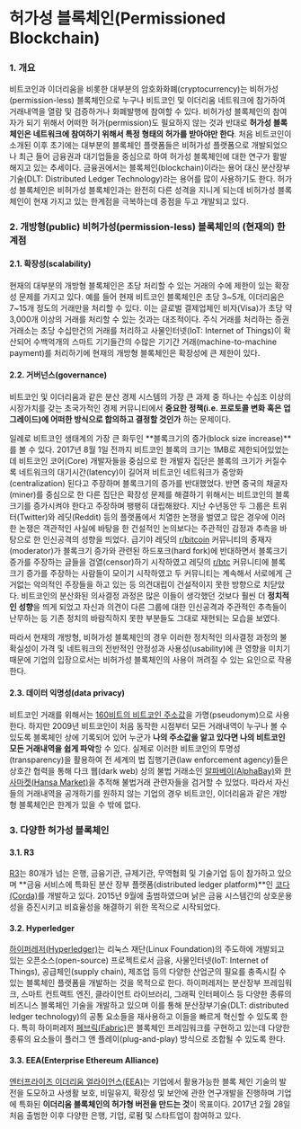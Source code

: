 # 허가성 블록체인\(Permissioned Blockchain\)

### 1. 개요

비트코인과 이더리움을 비롯한 대부분의 암호화화폐\(cryptocurrency\)는 비허가성\(permission-less\) 블록체인으로 누구나 비트코인 및 이더리움 네트워크에 참가하여 거래내역을 열람 및 검증하거나 화폐발행에 참여할 수 있다. 비허가성 블록체인의 참여자가 되기 위해서 어떠한 허가\(permission\)도 필요하지 않는 것과 반대로 **허가성 블록체인은 네트워크에 참여하기 위해서 특정 형태의 허가를 받아야만 한다**. 처음 비트코인이 소개된 이후 초기에는 대부분의 블록체인 플랫폼들은 비허가성 플랫폼으로 개발되었으나 최근 들어 금융권과 대기업들을 중심으로 하여 허가성 블록체인에 대한 연구가 활발해지고 있는 추세이다. 금융권에서는 블록체인\(blockchain\)이라는 용어 대신 분산장부기술\(DLT: Distributed Ledger Technology\)라는 용어를 많이 사용하기도 한다. 허가성 블록체인은 비허가성 블록체인과는 완전히 다른 성격을 지니게 되는데 비허가성 블록체인이 현재 가지고 있는 한계점을 극복하는데 중점을 두고 개발되고 있다.

### 2. 개방형\(public\) 비허가성\(permission-less\) 블록체인의 \(현재의\) 한계점

#### 2.1. 확장성\(scalability\)

현재의 대부분의 개방형 블록체인은 초당 처리할 수 있는 거래의 수에 제한이 있는 확장성 문제를 가지고 있다. 예를 들어 현재 비트코인 블록체인은 초당 3~5개, 이더리움은 7~15개 정도의 거래만을 처리할 수 있다. 이는 글로벌 결제업체인 비자\(Visa\)가 초당 약 3,000개 이상의 거래를 처리할 수 있는 것과는 대조적이다. 주식 거래를 처리하는 증권거래소는 초당 수십만건의 거래를 처리하고 사물인터넷\(IoT: Internet of Things\)이 확산되어 수백억개의 스마트 기기들간의 수많은 기기간 거래\(machine-to-machine payment\)를 처리하기에 현재의 개방형 블록체인은 확장성에 큰 제한이 있다.

#### 2.2. 거버넌스\(governance\)

비트코인 및 이더리움과 같은 분산 경제 시스템의 가장 큰 과제 중 하나는 수십조 이상의 시장가치를 갖는 초국가적인 경제 커뮤니티에서 **중요한 정책\(i.e. 프로토콜 변화 혹은 업그레이드\)에 어떠한 방식으로 합의하고 결정할 것인가** 하는 문제이다.

일례로 비트코인 생태계의 가장 큰 화두인 **블록크기의 증가\(block size increase\)**를 볼 수 있다. 2017년 8월 1일 전까지 비트코인 블록의 크기는 1MB로 제한되어있었는데 비트코인 코어\(Core\) 개발자들을 중심으로 한 개발자 집단은 블록의 크기가 커질수록 네트워크의 대기시간\(latency\)이 길어져 비트코인 네트워크가 중앙화\(centralization\) 된다고 주장하며 블록크기의 증가를 반대했었다. 반면 중국의 채굴자\(miner\)를 중심으로 한 다른 집단은 확장성 문제를 해결하기 위해서는 비트코인의 블록크기를 증가시켜야 한다고 주장하며 팽팽히 대립해왔다. 지난 수년동안 두 그룹은 트위터\(Twitter\)와 레딧\(Reddit\) 등의 플랫폼에서 치열한 논쟁을 벌였고 많은 경우에 이러한 논쟁은 객관적인 사실에 바탕을 한 건설적인 논의보다는 주관적인 감정과 추측을 바탕으로 한 인신공격의 성향을 띄었다. 급기야 레딧의 [r/bitcoin](https://www.reddit.com/r/Bitcoin/) 커뮤니티의 중재자\(moderator\)가 블록크기 증가와 관련된 하드포크\(hard fork\)에 반대하면서 블록크기 증가를 주장하는 글들을 검열\(censor\)하기 시작하였고 레딧의 [r/btc](https://www.reddit.com/r/btc/) 커뮤니티에 블록크기 증가를 주장하는 사람들이 모이기 시작하였고 두 커뮤니티는 계속해서 서로에게 근거없는 악의적인 주장들을 하고 있는 등 의견대립이 건설적이지 못한 방향으로 치닫았다. 비트코인의 분산화된 의사결정 과정은 많은 이들이 생각했던 것보다 훨씬 더 **정치적인 성향**을 띄게 되었고 자신과 의견이 다른 그룹에 대한 인신공격과 주관적인 추측들이 난무하는 등 기존 정치의 바람직하지 못한 부분들도 그대로 재현되는 모습을 보였다.

따라서 현재의 개방형, 비허가성 블록체인의 경우 이러한 정치적인 의사결정 과정의 불확실성이 가격 및 네트워크의 전반적인 안정성과 사용성\(usability\)에 큰 영향을 미치기 때문에 기업의 입장으로서는 비허가성 블록체인의 사용이 꺼려질 수 있는 요인으로 작용한다.

#### 2.3. 데이터 익명성\(data privacy\)

비트코인 거래를 위해서는 [160비트의 비트코인 주소값](https://en.bitcoin.it/wiki/Technical_background_of_version_1_Bitcoin_addresses)을 가명\(pseudonym\)으로 사용한다. 하지만 2009년 비트코인이 처음 동작한 시점부터 모든 거래내역이 누구나 볼 수 있도록 블록체인 상에 기록되어 있어 누군가 **나의 주소값을 알고 있다면 나의 비트코인 모든 거래내역을 쉽게 파악**할 수 있다. 실제로 이러한 비트코인의 투명성\(transparency\)을 활용하여 전 세계의 법 집행기관\(law enforcement agency\)들은 상호간 협력을 통해 다크 웹\(dark web\) 상의 불법 거래소인 [알파베이\(AlphaBay\)](https://bitcoinmagazine.com/articles/alphabay-shut-down-law-enforcement-admin-commits-suicide-jail/)와 [한사마켓\(Hansa Market\)](https://bitcoinmagazine.com/articles/hansa-market-taken-down-global-law-enforcement-operation/)을 추적해 불법거래 관련자들을 검거할 수 있었다. 따라서 자신들의 거래내역을 공개하기를 원하지 않는 기업의 경우 비트코인, 이더리움과 같은 개방형 블록체인은 한계가 있을 수 밖에 없다.

### 3. 다양한 허가성 블록체인

#### 3.1. R3

[R3](https://www.r3.com/)는 80개가 넘는 은행, 금융기관, 규제기관, 무역협회 및 기술기업 등이 참가하고 있으며 **금융 서비스에 특화된 분산 장부 플랫폼\(distributed ledger platform\)**인 [코다\(Corda\)](https://www.corda.net/)를 개발하고 있다. 2015년 9월에 출범하였으며 낡은 금융 시스템간의 상호운용성을 증진시키고 비효율성을 해결하기 위한 목적으로 시작되었다.

#### 3.2. Hyperledger

[하이퍼레저\(Hyperledger\)](https://www.hyperledger.org/)는 리눅스 재단\(Linux Foundation\)의 주도하에 개발되고 있는 오픈소스\(open-source\) 프로젝트로서 금융, 사물인터넷\(IoT: Internet of Things\), 공급체인\(supply chain\), 제조업 등의 다양한 산업군의 필요를 충족시킬 수 있는 블록체인 플랫폼을 개발하는 것을 목적으로 한다. 하이퍼레저는 분산장부 프레임워크, 스마트 컨트랙트 엔진, 클라이언트 라이브러리, 그래픽 인터페이스 등 다양한 종류의 비즈니스 블록체인 기술을 개발하고 있으며 이를 통해 분산장부기술\(DLT: distributed ledger technology\)의 공통 요소들을 재사용하고 이들을 빠르게 혁신할 수 있도록 한다. 특히 하이퍼레저 [페브릭\(Fabric\)](https://www.hyperledger.org/projects/fabric)은 블록체인 프레임워크를 구현하고 있는데 다양한 종류의 요소들이 플러그 앤 플레이\(plug-and-play\) 방식으로 조합될 수 있도록 한다.

#### 3.3. EEA\(Enterprise Ethereum Alliance\)

[엔터프라이즈 이더리움 얼라이언스\(EEA\)](https://entethalliance.org/)는 기업에서 활용가능한 블록 체인 기술의 발전을 도모하고 사생활 보호, 비밀유지, 확장성 및 보안에 관한 연구개발을 진행하며 기업에 특화된 **이더리움 블록체인의 허가형 버전을 만드는 것**이 목표이다. 2017년 2월 28일 처음 출범한 이후 다양한 은행, 기업, 로펌 및 스타트업이 참여하고 있다.

